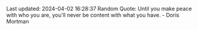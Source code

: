 Last updated: 2024-04-02 16:28:37
Random Quote: Until you make peace with who you are, you'll never be content with what you have. - Doris Mortman